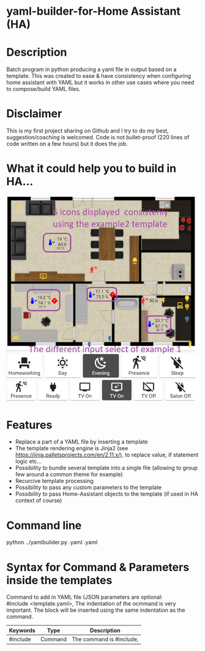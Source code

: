 # yaml-builder-for-Home Assistant (HA)

# Description

Batch program in python producing a yaml file in output based on a template. This was created to ease &amp; have consistency when configuring home assistant with YAML but it works in other use cases where you need to compose/build YAML files. 

# Disclaimer
This is my first project sharing on Github and I try to do my best, suggestion/coaching is welcomed.
Code is not bullet-proof (220 lines of code written on a few hours) but it does the job.

# What it could help you to build in HA...
![](images/HA_Results_Example.png)
# Features
- Replace a part of a YAML file by inserting a template
- The template rendering engine is Jinja2 (see https://jinja.palletsprojects.com/en/2.11.x/), to replace value, if statement logic etc...
- Possibility to bundle several template into a single file (allowing to group few around a common theme for example)
- Recurcive template processing
- Possibility to pass any custom parameters to the template
- Possibility to pass Home-Assistant objects to the template (if used in HA context of course)

# Command line
python ../yamlbuilder.py <inputfile>.yaml <outputfile>.yaml

# Syntax for Command & Parameters inside the templates
Command to add in YAML file (JSON parameters are optional:   
\#include <template.yaml>,<JSON parameters>
The indentation of the ocmmand is very important. The block will be inserted using the same indentation as the command.

 | Keywords  | Type           | Description                                                                   |
 | --------- | -------------- | ------------------------------------------------------------------------------ |
 | #include  | Command        | The command is #include,<template file>, the full content of the template will be incorporated |
 | #block    | JSON Parameter | Can define one of the block inside the template to only incorporate it and not the full yaml file. It works for now on 2 levels | 
 | #jinja    | JSON Parameter | true (default) or false, this allows to disable jinja engine to run on the template |
 | END       | Command        | For debugging purpose, the reading of tthe file just stop if it reads the keywor "END"  |
 

# Example1 - Build automatically 1 automation for each "scene" of a room based on the selection done in a "input_select".
To understand the meaning of the example, you probably need to be knoweldgeable on Homa-Assistant & how its YAML configuraiton works.
In this example, with 10 lines of template + 20 lines of main code, we will generate automatically 200 lines of YAML.
I use this to have a better "semantic" view of my files and this can enforse easily consistency across similar needs (like here all automations uses the same templete, if we change the template you rebuild and have all automations adapted, no risk to forget one update.

You need one template for the automation: template1.yaml
in this case it reprends the "how" a functionality is rendered in native YAML for Home-Assistant
  
**python ../yamlbuilder.py main1.yaml output1.yaml**


 ```
 - id: 'change input select to {{ j.newstate }} for {{ j.inputselect }}'
  alias: 'change input select to {{ j.newstate }} for {{ j.inputselect }}'
  trigger:
    - platform: state
      entity_id: input_select.{{ j.inputselect }}
      to: '{{ j.newstate }}'
  action:
    - service: scene.turn_on
      entity_id: scene.scene_{{ j.room }}_{{ j.newstate }}
      
```
The main file below represents the "what to do" in a more functional way. It does not describe the "how" (this part is managed in the template above).
We pass parameters to the template using a json structure.
The main file for the builder: main1.yaml
```
#-----------------------------------------------------------------------------
# Scene activation based on input option for bureau
#-----------------------------------------------------------------------------
#include template1.yaml,{"newstate":"day"          ,"inputselect": "state_bureau", "room": "bureau"}
#include template1.yaml,{"newstate":"evening"      ,"inputselect": "state_bureau", "room": "bureau"}
#include template1.yaml,{"newstate":"homeworking"  ,"inputselect": "state_bureau", "room": "bureau"}
#include template1.yaml,{"newstate":"sleep_all"    ,"inputselect": "state_bureau", "room": "bureau"}
#include template1.yaml,{"newstate":"sleep_chronos","inputselect": "state_bureau", "room": "bureau"}
#include template1.yaml,{"newstate":"presence"     ,"inputselect": "state_bureau", "room": "bureau"}

#-----------------------------------------------------------------------------
# Scene activation based on input option for living room
#-----------------------------------------------------------------------------
#include template1.yaml,{"newstate":"all_off"      ,"inputselect": "state_salon", "room": "salon"}
#include template1.yaml,{"newstate":"presence"     ,"inputselect": "state_salon", "room": "salon"}
#include template1.yaml,{"newstate":"ready"        ,"inputselect": "state_salon", "room": "salon"}
#include template1.yaml,{"newstate":"tv_on_day"    ,"inputselect": "state_salon", "room": "salon"}
#include template1.yaml,{"newstate":"tv_on_evening","inputselect": "state_salon", "room": "salon"}
#include template1.yaml,{"newstate":"tv_off"       ,"inputselect": "state_salon", "room": "salon"}

```

# Example2 - More advanced
Look into the second example where we use the receive parameters to make some computation to position correctly several icons in a common way
inside a picture-elements.

There is also a g.json allowing to define global parameters (static) or dynamic collection of HA objects.
The static data can be accessed in templete using {{ g.<attribute> }} to get the associated value

If you need to apply a template for all sensor having regex selection on name, you need to define the IP adress of HA
 and provides a bearer token. For now, simply dapt the code at the top of yamlbuilder.yaml

Here below I define static variables (var1, var2) and dynamic lists of objects I extract from HA to allow making loop in my templates
```
{
    "automations" : "(automation.)+",
    "sensors"     : "(sensor.)+",
    "zbatteries"  : "sensor.[0-9a-f]{16}_power",
    "zhumidity"   : "sensor.[0-9a-f]{16}_humidity",
    "ztemperature": "sensor.[0-9a-f]{16}_temperature",
    "var1": "value1",
    "var2": "value2"
}
```
Here below is the template to generate alerts for all "humidity" sensors.
The "zhumidity" collection is defined here-above in the g.json file (using regex expression for selection)

```
###########################################
#
# ALERT
#
###########################################
- platform: template
  sensors:
  {% for z in g.zhumidity -%}
    {{ "  alert_" }}{{ z.entity_id[7:] }}:
      friendly_name:  {{ "\"Alert "}}{{ z.entity_id[7:] }}"
      value_template: {{ "\"{{ 'normal' if states('"}}{{ z.entity_id }}{{"') | float < 70.0 else 'heavy'}}\"" }}
      icon_template: >
        {{ "{% if states('{{ "}}{{ z.entity_id }}{{"}}') | float < 70.0 %}"}}
          mdi:thumb-up-outline
        {{ "{% else %} "}}
          mdi:alert-rhombus
        {{ "{% endif %}"}}
  {% endfor %}
```

An example that show how to group several templates in a single file using the #block keyword.
You have to typically insert the block1 in a lovelace yaml file and the builder will resolve all this to you...

```
- type: vertical-stack
  cards:
  #include bam_blocks.yaml,{"#block":"2"}
  #include bam_blocks.yaml,{"#block":"4"}

- type: horizontal-stack
  cards:
  {% for zigate in g.zigates -%}
  #include bam_blocks.yaml,{"#block":"3", "bam_entity":"{{zigate.entity_id}}_bam" , "bam_entity_name":"{{zigate.attributes.friendly_name}}", "icon":"mdi:zigbee"}
  {% endfor %}
    
- cards:
  type: custom:button-card
  icon: {{j.icon}}
  show_icon: true
  show_name: true
  show_state: flase
  entity: {{ j.bam_entity }}
  name: {{ j.bam_entity_name }}
  state: 
    - value: 'on'
      styles:
        card:
        - background-color: rgb(56,124,68)
    - value: 'home'
      styles:
        card:
        - background-color: rgb(56,124,68)
    - value: 'connected'
      styles:
        card:
        - background-color: rgb(56,124,68)
    - value: 'off'
      styles:
        card:
        - background-color: rgb(255,0,0)
    - value: 'not_home'
      styles:
        card:
        - background-color: rgb(255,0,0)
    - value: 'disconnected'
      styles:
        card:
        - background-color: rgb(255,0,0)


- type: horizontal-stack
  cards:
  #include bam_blocks.yaml,{"#block":"3", "bam_entity":"zigate.zigate" , "bam_entity_name":"Zigate", "icon":"mdi:zigbee"}
  #include bam_blocks.yaml,{"#block":"3", "bam_entity":"device_tracker.am335x_opt" , "bam_entity_name":"Onkyo", "icon":"mdi:amplifier"}
  #include bam_blocks.yaml,{"#block":"3", "bam_entity":"device_tracker.broadlink_rmproplus_d9_9b_ab" , "bam_entity_name":"Broadlink", "icon":"mdi:remote"}
  #include bam_blocks.yaml,{"#block":"3", "bam_entity":"device_tracker.02aa04ac36140mmx","bam_entity_name":"Nest","icon":"mdi:nativescript"}
  #include bam_blocks.yaml,{"#block":"3", "bam_entity":"device_tracker.18_00_30_a2_96_5e","bam_entity_name":"Nest Protect","icon":"mdi:nativescript"}
  #include bam_blocks.yaml,{"#block":"3", "bam_entity":"device_tracker.titan","bam_entity_name":"Titan","icon":"mdi:nas"}
  #include bam_blocks.yaml,{"#block":"3", "bam_entity":"device_tracker.sitan","bam_entity_name":"Garage","icon":"mdi:nas"}
  #include bam_blocks.yaml,{"#block":"3", "bam_entity":"device_tracker.sma","bam_entity_name":"SMA","icon":"mdi:weather-sun"}
```


